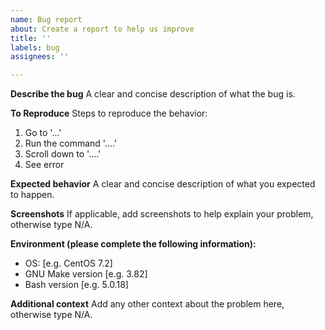 ```yaml
---
name: Bug report
about: Create a report to help us improve
title: ''
labels: bug
assignees: ''

---
```


**Describe the bug**
A clear and concise description of what the bug is.

**To Reproduce**
Steps to reproduce the behavior:
1. Go to '...'
2. Run the command '....'
3. Scroll down to '....'
4. See error

**Expected behavior**
A clear and concise description of what you expected to happen.

**Screenshots**
If applicable, add screenshots to help explain your problem, otherwise type N/A.

**Environment (please complete the following information):**
 - OS: [e.g. CentOS 7.2]
 - GNU Make version [e.g. 3.82]
 - Bash version [e.g. 5.0.18]

**Additional context**
Add any other context about the problem here, otherwise type N/A.
